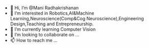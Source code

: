 - 👋 Hi, I’m @Mani Radhakrishanan
- 👀 I’m interested in Robotics,AI&Machine Learning,Neuroscience(Comp&Cog Neuroscience),Engineering Design,Teaching and Entrepreneurship.
- 🌱 I’m currently learning Computer Vision
- 💞️ I’m looking to collaborate on ...
- 📫 How to reach me ...

<!---
Mani-Radhakrishanan/Mani-Radhakrishanan is a ✨ special ✨ repository because its `README.md` (this file) appears on your GitHub profile.
You can click the Preview link to take a look at your changes.
--->
